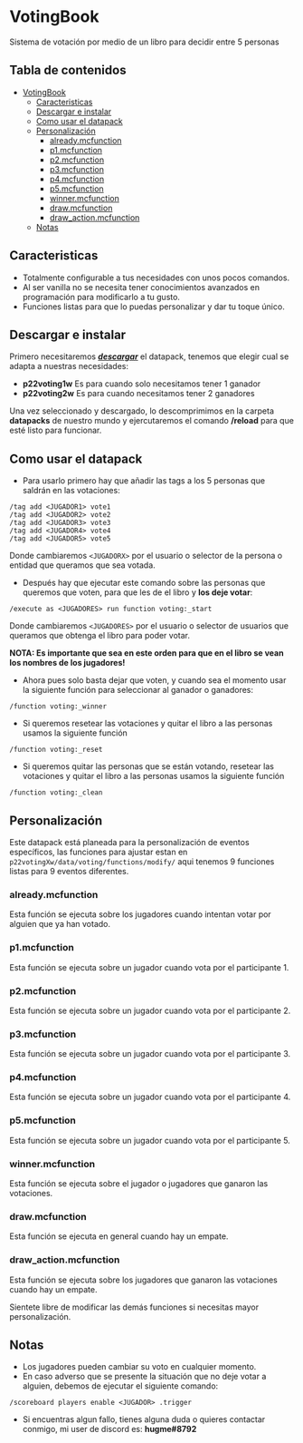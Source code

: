 # VotingBook
 Sistema de votación por medio de un libro para decidir entre 5 personas

## Tabla de contenidos
- [VotingBook](#votingbook)
  * [Caracteristicas](#caracteristicas)
  * [Descargar e instalar](#descargar-e-instalar)
  * [Como usar el datapack](#como-usar-el-datapack)
  * [Personalización](#personalizacion)
    + [already.mcfunction](#alreadymcfunction)
    + [p1.mcfunction](#p1mcfunction)
    + [p2.mcfunction](#p2mcfunction)
    + [p3.mcfunction](#p3mcfunction)
    + [p4.mcfunction](#p4mcfunction)
    + [p5.mcfunction](#p5mcfunction)
    + [winner.mcfunction](#winnermcfunction)
    + [draw.mcfunction](#drawmcfunction)
    + [draw_action.mcfunction](#draw-actionmcfunction)
  * [Notas](#notas)

## Caracteristicas
- Totalmente configurable a tus necesidades con unos pocos comandos.
- Al ser vanilla no se necesita tener conocimientos avanzados en programación para modificarlo a tu gusto.
- Funciones listas para que lo puedas personalizar y dar tu toque único.

## Descargar e instalar
Primero necesitaremos [***descargar***](https://github.com/Julioxidop/VotingBook/releases/tag/1.0 "aquí")  el datapack, tenemos que elegir cual se adapta a nuestras necesidades:
- **p22voting1w** Es para cuando solo necesitamos tener 1 ganador
- **p22voting2w** Es para cuando necesitamos tener 2 ganadores

Una vez seleccionado y descargado, lo descomprimimos en la carpeta **datapacks** de nuestro mundo y ejercutaremos el comando **/reload** para que esté listo para funcionar.

## Como usar el datapack

- Para usarlo primero hay que añadir las tags a los 5 personas que saldrán en las votaciones:

```
/tag add <JUGADOR1> vote1
/tag add <JUGADOR2> vote2
/tag add <JUGADOR3> vote3
/tag add <JUGADOR4> vote4
/tag add <JUGADOR5> vote5
```
Donde cambiaremos `<JUGADORX>` por el usuario o selector de la persona o entidad que queramos que sea votada.

- Después hay que ejecutar este comando sobre las personas que queremos que voten, para que les de el libro y **los deje votar**:
```
/execute as <JUGADORES> run function voting:_start
```
Donde cambiaremos `<JUGADORES>` por el usuario o selector de usuarios que queramos que obtenga el libro para poder votar.

**NOTA: Es importante que sea en este orden para que en el libro se vean los nombres de los jugadores!**

- Ahora pues solo basta dejar que voten, y cuando sea el momento usar la siguiente función para seleccionar al ganador o ganadores:
```
/function voting:_winner
```

- Si queremos resetear las votaciones y quitar el libro a las personas usamos la siguiente función
```
/function voting:_reset
```

- Si queremos quitar las personas que se están votando, resetear las votaciones y quitar el libro a las personas usamos la siguiente función
```
/function voting:_clean
```


## Personalización
Este datapack está planeada para la personalización de eventos específicos, las funciones para ajustar estan en `p22votingXw/data/voting/functions/modify/` aqui tenemos 9 funciones listas para 9 eventos diferentes.
### already.mcfunction
Esta función se ejecuta sobre los jugadores cuando intentan votar por alguien que ya han votado.
### p1.mcfunction
Esta función se ejecuta sobre un jugador cuando vota por el participante 1.
### p2.mcfunction
Esta función se ejecuta sobre un jugador cuando vota por el participante 2.
### p3.mcfunction
Esta función se ejecuta sobre un jugador cuando vota por el participante 3.
### p4.mcfunction
Esta función se ejecuta sobre un jugador cuando vota por el participante 4.
### p5.mcfunction
Esta función se ejecuta sobre un jugador cuando vota por el participante 5.
### winner.mcfunction
Esta función se ejecuta sobre el jugador o jugadores que ganaron las votaciones.
### draw.mcfunction
Esta función se ejecuta en general cuando hay un empate.
### draw_action.mcfunction
Esta función se ejecuta sobre los jugadores que ganaron las votaciones cuando hay un empate.

Sientete libre de modificar las demás funciones si necesitas mayor personalización.
## Notas
- Los jugadores pueden cambiar su voto en cualquier momento.
- En caso adverso que se presente la situación que no deje votar a alguien, debemos de ejecutar el siguiente comando:
```
/scoreboard players enable <JUGADOR> .trigger
```
- Si encuentras algun fallo, tienes alguna duda o quieres contactar conmigo, mi user de discord es: **hugme#8792**
